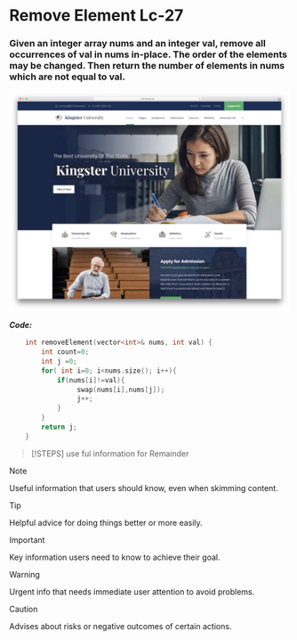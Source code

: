 # Remove Element Lc-27

### Given an integer array nums and an integer val, remove all occurrences of val in nums in-place. The order of the elements may be changed. Then return the number of elements in nums which are not equal to val.


![imgage demo](./assets/kingster-education-website-template-1024x800.jpg)


***Code:***
```cpp
    int removeElement(vector<int>& nums, int val) {
        int count=0;
        int j =0;
        for( int i=0; i<nums.size(); i++){
            if(nums[i]!=val){
                 swap(nums[i],nums[j]);
                 j++;
            }
        }
        return j;
    }
```     



>[!STEPS]
>use ful information for Remainder

> [!NOTE]
> Useful information that users should know, even when skimming content.

> [!TIP]
> Helpful advice for doing things better or more easily.

> [!IMPORTANT]
> Key information users need to know to achieve their goal.

> [!WARNING]
> Urgent info that needs immediate user attention to avoid problems.

> [!CAUTION]
> Advises about risks or negative outcomes of certain actions.